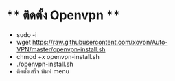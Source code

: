 # ** ติดตั้ง Openvpn  ** <br>
- sudo -i
- wget https://raw.githubusercontent.com/xovpn/Auto-VPN/master/openvpn-install.sh
- chmod +x openvpn-install.sh
- ./openvpn-install.sh
- ติดตั้งเสร็จ พิมพ์ menu 


